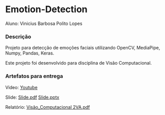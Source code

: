 # Emotion-Detection

Aluno: Vinicius Barbosa Polito Lopes </p>

### Descrição
Projeto para detecção de emoções faciais utilizando OpenCV, MediaPipe, Numpy, Pandas, Keras. </p>
Este projeto foi desenvolvido para disciplina de Visão Computacional. </p>

### Artefatos para entrega
Video: [Youtube](https://www.youtube.com/watch?v=fz0IEAN_UIo) </p>
Slide: [Slide.pdf](https://github.com/ViniciusPolito/Emotion-Detection/files/8696008/Slide.pdf) [Slide.pptx](https://github.com/ViniciusPolito/Emotion-Detection/files/8696009/Slide.pptx) </p>
Relatório: [Visão_Computacional 2VA.pdf](https://github.com/ViniciusPolito/Emotion-Detection/files/8696010/IEEE_Conference_Template__Vis_o_Computacional__2VA.pdf) </p>
